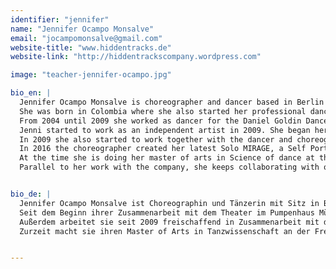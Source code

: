 ```yaml
---
identifier: "jennifer"
name: "Jennifer Ocampo Monsalve"
email: "jocampomonsalve@gmail.com"
website-title: "www.hiddentracks.de"
website-link: "http://hiddentrackscompany.wordpress.com"

image: "teacher-jennifer-ocampo.jpg"

bio_en: |
  Jennifer Ocampo Monsalve is choreographer and dancer based in Berlin Germany.
  She was born in Colombia where she also started her professional dance studies. In 2000 she moved to Germany where she received her dance degree at the Folkwang, University of Arts, in Essen in 2004. During this period she was selected by the choreographer Pina Bausch to dance her pieces “Sacre du Printemps” and “Tannhäuser”.
  From 2004 until 2009 she worked as dancer for the Daniel Goldin Dance Theater Company at the State Theater of Münster.
  Jenni started to work as an independent artist in 2009. She began her collaboration in 2009 with the Theater im Pumpenhaus in Münster where she co-created a series of works with several directors of theater, choreographers, musicians and actors. 
  In 2009 she also started to work together with the dancer and choreographer Marcela Ruiz Quintero and the director Philip Gregor Grüneberg. In 2015 they founded their company Hidden Tracks. They have created international productions as Hidden Tracks (2011), Happy Planet (2012/13), Persona (2014) and EXIT: Humanity (2015), some of them coproduced by Colombia and Germany, and being played by the Festival Danza en la ciudad (Bogotá) and also in Theaters in Germany as the Theater im Pumpenhaus in Münster, FFT Düsseldorf, Dock 11 in Berlin, LOFFT Leipzig and Zeche 1 Bochum.
  In 2016 the choreographer created her latest Solo MIRAGE, a Self Portrait, being performed at the Plataforma Festival (DOCK 11 Berlin), Reset 6 Festival (Münster) and Danza en la ciudad Festival ( Teatro Varasanta, Bogotá)
  At the time she is doing her master of arts in Science of dance at the Freie Universität in Berlin. 
  Parallel to her work with the company, she keeps collaborating with other independent artists in Germany and teaching abroad.


bio_de: |
  Jennifer Ocampo Monsalve ist Choreographin und Tänzerin mit Sitz in Berlin. Sie ist in Kolumbien geboren und hat dort Ihre Ausbildung als Tänzerin angefangen. In 2000 geht Sie nach Deutschland wo sie ihren Tanzabschluss in 2004 an der Folkwang Universität der Künste in Essen bekommen hat. Zudem wurde sie während ihre Ausbildung, von der Choreografin Pina Bausch ausgewählt um ihre Stücke " Sache du Printemps" und "Tannhäuser" zu tanzen. 2004-2009 ist sie Tanztheater-Ensemblemitglied bei Daniel Goldin an den Städtischen Bühnen Münster gewesen. 
  Seit dem Beginn ihrer Zusammenarbeit mit dem Theater im Pumpenhaus Münster im Jahr 2009, realisierte sie hier eine Reihe weiterer Arbeiten. Zudem verantwortete sie die choreografische Arbeit in drei Produktionen des renommierten Münsteraner Jugendtheaterlabels Cactus Junges Theater. Die mit ihrer Mitarbeit entstandene Produktion „Mutter:Glück“ wurde 2011 mit dem Brüder-Grimm-Preis in Berlin ausgezeichnet. 
  Außerdem arbeitet sie seit 2009 freischaffend in Zusammenarbeit mit der Choreografin und Tänzerin Marcela Ruiz Quintero und mit dem Regisseur Philip Gregor Grüneberg. In 2015 haben die drei Künstler die Company Hidden Tracks gegründet. Als Teil dieser Kollaboration gibt es eine Serie von Produktionen die in Deutschland und Kolumbien aufgeführt wurden, so u.a „Hidden Tracks“(2011), HAPPY PLANET(2012), „Persona“ (2014 ) und EXIT:Humanity (2015). Ihre letzte Produktion MIRAGE, a Self Porträt Solo, würde in Ecuador, Argentinien und Berlin erarbeitet und im DOCK 11 Berlin unter das Plataforma Festival aufgeführt, sowie im das RESET6 Festival in Münster, und im Festival Danza en la ciudad Bogotá 2016. 
  Zurzeit macht sie ihren Master of Arts in Tanzwissenschaft an der Freie Universität Berlin. Sie kollaboriert auch außerhalb ihre Company mit anderen Künstler in Europa und Südamerika.


---
```

